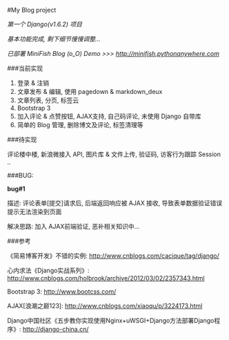 #My Blog project

*第一个 Django(v1.6.2) 项目*

*基本功能完成, 剩下细节慢慢调整...*

*已部署 MiniFish Blog (o_O) Demo >>> http://minifish.pythonanywhere.com*

###当前实现

1. 登录 & 注销
2. 文章发布 & 编辑, 使用 pagedown & markdown_deux 
3. 文章列表, 分页, 标签云
4. Bootstrap 3 
5. 加入评论 & 点赞按钮, AJAX支持, 自己码评论, 未使用 Django 自带库
6. 简单的 Blog 管理, 删除博文及评论, 标签清理等

###待实现

评论楼中楼, 新浪微接入 API, 图片库 & 文件上传, 验证码, 访客行为跟踪 Session ..

###BUG:

**bug#1**

描述: 评论表单[提交]请求后, 后端返回响应被 AJAX 接收, 导致表单数据验证错误提示无法渲染到页面

解决思路: 加入 AJAX前端验证, 恶补相关知识中...
 
###参考

《简易博客开发》不错的实例: http://www.cnblogs.com/cacique/tag/django/

心内求法《Django实战系列》: http://www.cnblogs.com/holbrook/archive/2012/03/02/2357343.html

Bootstrap 3: http://www.bootcss.com/

AJAX[浪潮之巅123]: http://www.cnblogs.com/xiaoqu/p/3224173.html

Django中国社区《五步教你实现使用Nginx+uWSGI+Django方法部署Django程序》: http://django-china.cn/